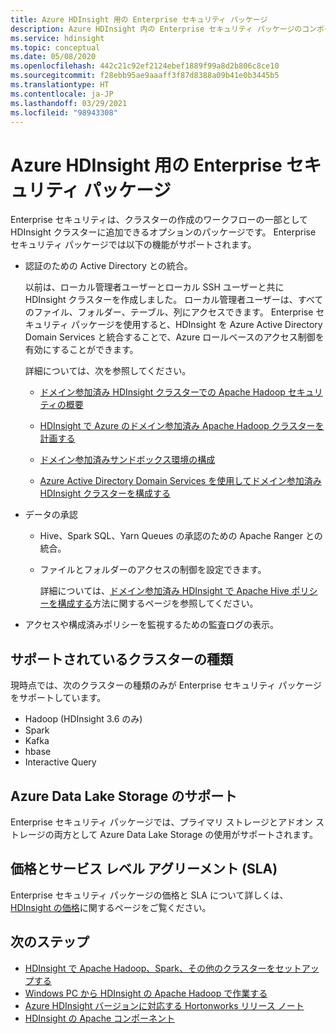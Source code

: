 ```yaml
---
title: Azure HDInsight 用の Enterprise セキュリティ パッケージ
description: Azure HDInsight 内の Enterprise セキュリティ パッケージのコンポーネントとバージョンについて説明します。
ms.service: hdinsight
ms.topic: conceptual
ms.date: 05/08/2020
ms.openlocfilehash: 442c21c92ef2124ebef1889f99a8d2b806c8ce10
ms.sourcegitcommit: f28ebb95ae9aaaff3f87d8388a09b41e0b3445b5
ms.translationtype: HT
ms.contentlocale: ja-JP
ms.lasthandoff: 03/29/2021
ms.locfileid: "98943308"
---
```

# <a name="enterprise-security-package-for-azure-hdinsight"></a>Azure HDInsight 用の Enterprise セキュリティ パッケージ

Enterprise セキュリティは、クラスターの作成のワークフローの一部として HDInsight クラスターに追加できるオプションのパッケージです。 Enterprise セキュリティ パッケージでは以下の機能がサポートされます。

* 認証のための Active Directory との統合。

    以前は、ローカル管理者ユーザーとローカル SSH ユーザーと共に HDInsight クラスターを作成しました。 ローカル管理者ユーザーは、すべてのファイル、フォルダー、テーブル、列にアクセスできます。  Enterprise セキュリティ パッケージを使用すると、HDInsight を Azure Active Directory Domain Services と統合することで、Azure ロールベースのアクセス制御を有効にすることができます。

    詳細については、次を参照してください。

    * [ドメイン参加済み HDInsight クラスターでの Apache Hadoop セキュリティの概要](./domain-joined/hdinsight-security-overview.md)

    * [HDInsight で Azure のドメイン参加済み Apache Hadoop クラスターを計画する](./domain-joined/apache-domain-joined-architecture.md)

    * [ドメイン参加済みサンドボックス環境の構成](./domain-joined/apache-domain-joined-configure-using-azure-adds.md)

    * [Azure Active Directory Domain Services を使用してドメイン参加済み HDInsight クラスターを構成する](./domain-joined/apache-domain-joined-configure-using-azure-adds.md)

* データの承認

  * Hive、Spark SQL、Yarn Queues の承認のための Apache Ranger との統合。
  * ファイルとフォルダーのアクセスの制御を設定できます。

    詳細については、[ドメイン参加済み HDInsight で Apache Hive ポリシーを構成する](./domain-joined/apache-domain-joined-run-hive.md)方法に関するページを参照してください。

* アクセスや構成済みポリシーを監視するための監査ログの表示。

## <a name="supported-cluster-types"></a>サポートされているクラスターの種類

現時点では、次のクラスターの種類のみが Enterprise セキュリティ パッケージをサポートしています。

* Hadoop (HDInsight 3.6 のみ)
* Spark
* Kafka
* hbase
* Interactive Query

## <a name="support-for-azure-data-lake-storage"></a>Azure Data Lake Storage のサポート

Enterprise セキュリティ パッケージでは、プライマリ ストレージとアドオン ストレージの両方として Azure Data Lake Storage の使用がサポートされます。

## <a name="pricing-and-service-level-agreement-sla"></a>価格とサービス レベル アグリーメント (SLA)

Enterprise セキュリティ パッケージの価格と SLA について詳しくは、[HDInsight の価格](https://azure.microsoft.com/pricing/details/hdinsight/)に関するページをご覧ください。

## <a name="next-steps"></a>次のステップ

* [HDInsight で Apache Hadoop、Spark、その他のクラスターをセットアップする](hdinsight-hadoop-provision-linux-clusters.md)
* [Windows PC から HDInsight の Apache Hadoop で作業する](hdinsight-hadoop-windows-tools.md)
* [Azure HDInsight バージョンに対応する Hortonworks リリース ノート](./hortonworks-release-notes.md)
* [HDInsight の Apache コンポーネント](./hdinsight-component-versioning.md)